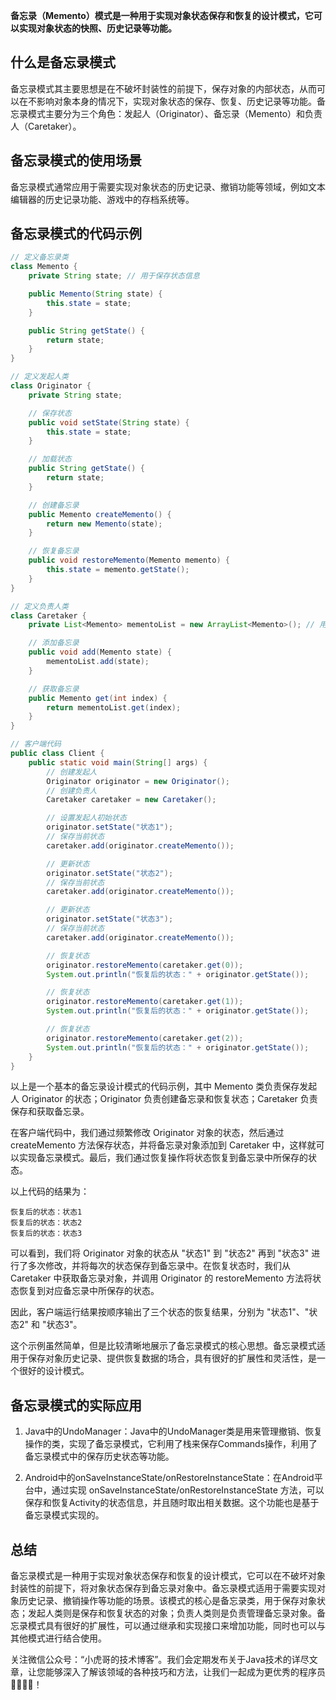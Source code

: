 **备忘录（Memento）模式是一种用于实现对象状态保存和恢复的设计模式，它可以实现对象状态的快照、历史记录等功能。**

## 什么是备忘录模式
备忘录模式其主要思想是在不破坏封装性的前提下，保存对象的内部状态，从而可以在不影响对象本身的情况下，实现对象状态的保存、恢复、历史记录等功能。备忘录模式主要分为三个角色：发起人（Originator）、备忘录（Memento）和负责人（Caretaker）。

## 备忘录模式的使用场景

备忘录模式通常应用于需要实现对象状态的历史记录、撤销功能等领域，例如文本编辑器的历史记录功能、游戏中的存档系统等。

## 备忘录模式的代码示例

```java
// 定义备忘录类
class Memento {
    private String state; // 用于保存状态信息

    public Memento(String state) {
        this.state = state;
    }

    public String getState() {
        return state;
    }
}

// 定义发起人类
class Originator {
    private String state;

    // 保存状态
    public void setState(String state) {
        this.state = state;
    }

    // 加载状态
    public String getState() {
        return state;
    }

    // 创建备忘录
    public Memento createMemento() {
        return new Memento(state);
    }

    // 恢复备忘录
    public void restoreMemento(Memento memento) {
        this.state = memento.getState();
    }
}

// 定义负责人类
class Caretaker {
    private List<Memento> mementoList = new ArrayList<Memento>(); // 用于保存备忘录的列表

    // 添加备忘录
    public void add(Memento state) {
        mementoList.add(state);
    }

    // 获取备忘录
    public Memento get(int index) {
        return mementoList.get(index);
    }
}

// 客户端代码
public class Client {
    public static void main(String[] args) {
        // 创建发起人
        Originator originator = new Originator();
        // 创建负责人
        Caretaker caretaker = new Caretaker();

        // 设置发起人初始状态
        originator.setState("状态1");
        // 保存当前状态
        caretaker.add(originator.createMemento());

        // 更新状态
        originator.setState("状态2");
        // 保存当前状态
        caretaker.add(originator.createMemento());

        // 更新状态
        originator.setState("状态3");
        // 保存当前状态
        caretaker.add(originator.createMemento());

        // 恢复状态
        originator.restoreMemento(caretaker.get(0));
        System.out.println("恢复后的状态：" + originator.getState());

        // 恢复状态
        originator.restoreMemento(caretaker.get(1));
        System.out.println("恢复后的状态：" + originator.getState());

        // 恢复状态
        originator.restoreMemento(caretaker.get(2));
        System.out.println("恢复后的状态：" + originator.getState());
    }
}
```

以上是一个基本的备忘录设计模式的代码示例，其中 Memento 类负责保存发起人 Originator 的状态；Originator 负责创建备忘录和恢复状态；Caretaker 负责保存和获取备忘录。

在客户端代码中，我们通过频繁修改 Originator 对象的状态，然后通过 createMemento 方法保存状态，并将备忘录对象添加到 Caretaker 中，这样就可以实现备忘录模式。最后，我们通过恢复操作将状态恢复到备忘录中所保存的状态。

以上代码的结果为：

```
恢复后的状态：状态1
恢复后的状态：状态2
恢复后的状态：状态3
```

可以看到，我们将 Originator 对象的状态从 "状态1" 到 "状态2" 再到 "状态3" 进行了多次修改，并将每次的状态保存到备忘录中。在恢复状态时，我们从 Caretaker 中获取备忘录对象，并调用 Originator 的 restoreMemento 方法将状态恢复到对应备忘录中所保存的状态。

因此，客户端运行结果按顺序输出了三个状态的恢复结果，分别为 "状态1"、"状态2" 和 "状态3"。

这个示例虽然简单，但是比较清晰地展示了备忘录模式的核心思想。备忘录模式适用于保存对象历史记录、提供恢复数据的场合，具有很好的扩展性和灵活性，是一个很好的设计模式。

## 备忘录模式的实际应用

1. Java中的UndoManager：Java中的UndoManager类是用来管理撤销、恢复操作的类，实现了备忘录模式，它利用了栈来保存Commands操作，利用了备忘录模式中的保存历史状态等功能。

2. Android中的onSaveInstanceState/onRestoreInstanceState：在Android平台中，通过实现 onSaveInstanceState/onRestoreInstanceState 方法，可以保存和恢复Activity的状态信息，并且随时取出相关数据。这个功能也是基于备忘录模式实现的。

## 总结
备忘录模式是一种用于实现对象状态保存和恢复的设计模式，它可以在不破坏对象封装性的前提下，将对象状态保存到备忘录对象中。备忘录模式适用于需要实现对象历史记录、撤销操作等功能的场景。该模式的核心是备忘录类，用于保存对象状态；发起人类则是保存和恢复状态的对象；负责人类则是负责管理备忘录对象。备忘录模式具有很好的扩展性，可以通过继承和实现接口来增加功能，同时也可以与其他模式进行结合使用。

关注微信公众号：“小虎哥的技术博客”。我们会定期发布关于Java技术的详尽文章，让您能够深入了解该领域的各种技巧和方法，让我们一起成为更优秀的程序员👩‍💻👨‍💻！